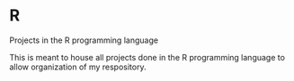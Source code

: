 # R
Projects in the R programming language

This is meant to house all projects done in the R programming language to allow organization of my respository.  
